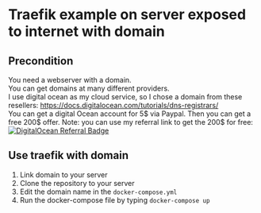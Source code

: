 # Traefik example on server exposed to internet with domain
## Precondition
You need a webserver with a domain.  
You can get domains at many different providers.  
I use digital ocean as my cloud service, so I chose a domain from these resellers: https://docs.digitalocean.com/tutorials/dns-registrars/  
You can get a digital Ocean account for 5$ via Paypal. Then you can get a free 200$ offer. Note: you can use my referral link to get the 200$ for free: [![DigitalOcean Referral Badge](https://web-platforms.sfo2.cdn.digitaloceanspaces.com/WWW/Badge%201.svg)](https://www.digitalocean.com/?refcode=bafc3d30d978&utm_campaign=Referral_Invite&utm_medium=Referral_Program&utm_source=badge)

## Use traefik with domain
1. Link domain to your server
2. Clone the repository to your server
3. Edit the domain name in the `docker-compose.yml`
4. Run the docker-compose file by typing `docker-compose up`
